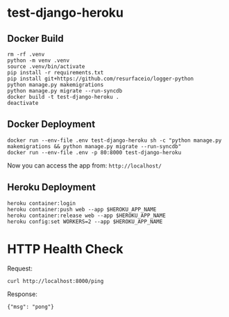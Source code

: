 # test-django-heroku

## Docker Build

```
rm -rf .venv
python -m venv .venv
source .venv/bin/activate
pip install -r requirements.txt
pip install git+https://github.com/resurfaceio/logger-python
python manage.py makemigrations
python manage.py migrate --run-syncdb
docker build -t test-django-heroku .
deactivate
```

## Docker Deployment

```
docker run --env-file .env test-django-heroku sh -c "python manage.py makemigrations && python manage.py migrate --run-syncdb"
docker run --env-file .env -p 80:8000 test-django-heroku
```

Now you can access the app from: `http://localhost/`

## Heroku Deployment

```
heroku container:login
heroku container:push web --app $HEROKU_APP_NAME
heroku container:release web --app $HEROKU_APP_NAME
heroku config:set WORKERS=2 --app $HEROKU_APP_NAME
```

# HTTP Health Check

Request:

```
curl http://localhost:8000/ping
```

Response:

```
{"msg": "pong"}
```
